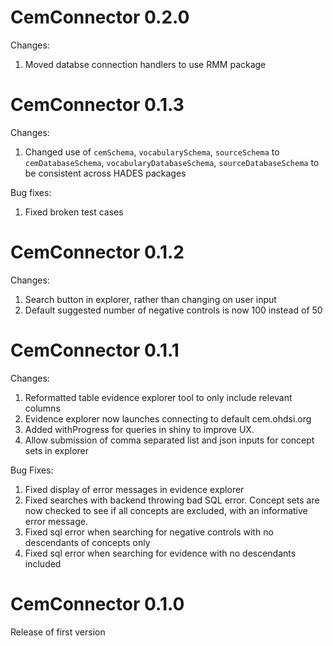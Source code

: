 CemConnector 0.2.0
==================
Changes:
1. Moved databse connection handlers to use RMM package

CemConnector 0.1.3
==================
Changes:
1. Changed use of `cemSchema`, `vocabularySchema`, `sourceSchema` to `cemDatabaseSchema`, `vocabularyDatabaseSchema`, 
`sourceDatabaseSchema` to be consistent across HADES packages

Bug fixes:
1. Fixed broken test cases

CemConnector 0.1.2
==================
Changes:
1. Search button in explorer, rather than changing on user input
2. Default suggested number of negative controls is now 100 instead of 50


CemConnector 0.1.1
==================
Changes:
1. Reformatted table evidence explorer tool to only include relevant columns
2. Evidence explorer now launches connecting to default cem.ohdsi.org
3. Added withProgress for queries in shiny to improve UX.
4. Allow submission of comma separated list and json inputs for concept sets in explorer

Bug Fixes:
1. Fixed display of error messages in evidence explorer
2. Fixed searches with backend throwing bad SQL error.
   Concept sets are now checked to see if all concepts are excluded, with an informative error message.
3. Fixed sql error when searching for negative controls with no descendants of concepts only
4. Fixed sql error when searching for evidence with no descendants included

CemConnector 0.1.0
==================
Release of first version